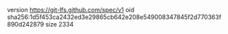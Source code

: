 version https://git-lfs.github.com/spec/v1
oid sha256:1d5f453ca2432ed3e29865cb642e208e549008347845f2d770363f890d242879
size 2334
